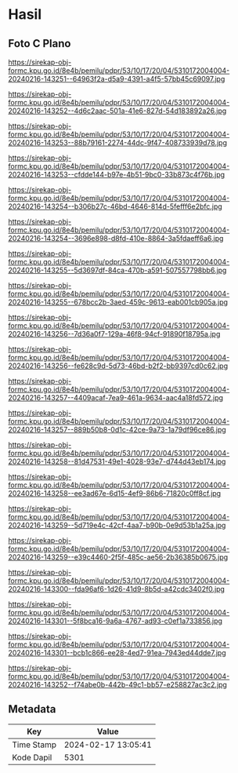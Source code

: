 # Hasil

## Foto C Plano

https://sirekap-obj-formc.kpu.go.id/8e4b/pemilu/pdpr/53/10/17/20/04/5310172004004-20240216-143251--64963f2a-d5a9-4391-a4f5-57bb45c69097.jpg

https://sirekap-obj-formc.kpu.go.id/8e4b/pemilu/pdpr/53/10/17/20/04/5310172004004-20240216-143252--4d6c2aac-501a-41e6-827d-54d183892a26.jpg

https://sirekap-obj-formc.kpu.go.id/8e4b/pemilu/pdpr/53/10/17/20/04/5310172004004-20240216-143253--88b79161-2274-44dc-9f47-408733939d78.jpg

https://sirekap-obj-formc.kpu.go.id/8e4b/pemilu/pdpr/53/10/17/20/04/5310172004004-20240216-143253--cfdde144-b97e-4b51-9bc0-33b873c4f76b.jpg

https://sirekap-obj-formc.kpu.go.id/8e4b/pemilu/pdpr/53/10/17/20/04/5310172004004-20240216-143254--b306b27c-46bd-4646-814d-5fefff6e2bfc.jpg

https://sirekap-obj-formc.kpu.go.id/8e4b/pemilu/pdpr/53/10/17/20/04/5310172004004-20240216-143254--3696e898-d8fd-410e-8864-3a5fdaeff6a6.jpg

https://sirekap-obj-formc.kpu.go.id/8e4b/pemilu/pdpr/53/10/17/20/04/5310172004004-20240216-143255--5d3697df-84ca-470b-a591-507557798bb6.jpg

https://sirekap-obj-formc.kpu.go.id/8e4b/pemilu/pdpr/53/10/17/20/04/5310172004004-20240216-143255--678bcc2b-3aed-459c-9613-eab001cb905a.jpg

https://sirekap-obj-formc.kpu.go.id/8e4b/pemilu/pdpr/53/10/17/20/04/5310172004004-20240216-143256--7d36a0f7-129a-46f8-94cf-91890f18795a.jpg

https://sirekap-obj-formc.kpu.go.id/8e4b/pemilu/pdpr/53/10/17/20/04/5310172004004-20240216-143256--fe628c9d-5d73-46bd-b2f2-bb9397cd0c62.jpg

https://sirekap-obj-formc.kpu.go.id/8e4b/pemilu/pdpr/53/10/17/20/04/5310172004004-20240216-143257--4409acaf-7ea9-461a-9634-aac4a18fd572.jpg

https://sirekap-obj-formc.kpu.go.id/8e4b/pemilu/pdpr/53/10/17/20/04/5310172004004-20240216-143257--889b50b8-0d1c-42ce-9a73-1a79df96ce86.jpg

https://sirekap-obj-formc.kpu.go.id/8e4b/pemilu/pdpr/53/10/17/20/04/5310172004004-20240216-143258--81d47531-49e1-4028-93e7-d744d43eb174.jpg

https://sirekap-obj-formc.kpu.go.id/8e4b/pemilu/pdpr/53/10/17/20/04/5310172004004-20240216-143258--ee3ad67e-6d15-4ef9-86b6-71820c0ff8cf.jpg

https://sirekap-obj-formc.kpu.go.id/8e4b/pemilu/pdpr/53/10/17/20/04/5310172004004-20240216-143259--5d719e4c-42cf-4aa7-b90b-0e9d53b1a25a.jpg

https://sirekap-obj-formc.kpu.go.id/8e4b/pemilu/pdpr/53/10/17/20/04/5310172004004-20240216-143259--e39c4460-2f5f-485c-ae56-2b36385b0675.jpg

https://sirekap-obj-formc.kpu.go.id/8e4b/pemilu/pdpr/53/10/17/20/04/5310172004004-20240216-143300--fda96af6-1d26-41d9-8b5d-a42cdc3402f0.jpg

https://sirekap-obj-formc.kpu.go.id/8e4b/pemilu/pdpr/53/10/17/20/04/5310172004004-20240216-143301--5f8bca16-9a6a-4767-ad93-c0ef1a733856.jpg

https://sirekap-obj-formc.kpu.go.id/8e4b/pemilu/pdpr/53/10/17/20/04/5310172004004-20240216-143301--bcb1c866-ee28-4ed7-91ea-7943ed44dde7.jpg

https://sirekap-obj-formc.kpu.go.id/8e4b/pemilu/pdpr/53/10/17/20/04/5310172004004-20240216-143252--f74abe0b-442b-49c1-bb57-e258827ac3c2.jpg


## Metadata

| Key        | Value               |
| ---------- | ------------------- |
| Time Stamp | 2024-02-17 13:05:41 |
| Kode Dapil | 5301                |



